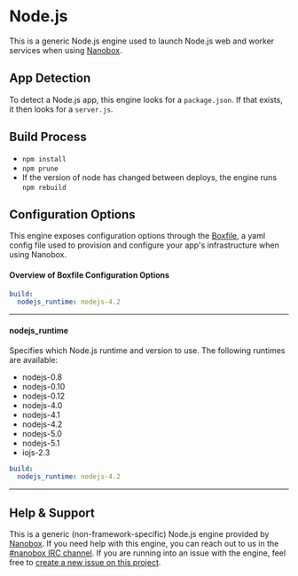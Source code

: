 # Node.js

This is a generic Node.js engine used to launch Node.js web and worker services when using [Nanobox](http://nanobox.io).

## App Detection
To detect a Node.js app, this engine looks for a `package.json`. If that exists, it then looks for a `server.js`.

## Build Process
- `npm install`
- `npm prune`
- If the version of node has changed between deploys, the engine runs `npm rebuild`

## Configuration Options
This engine exposes configuration options through the [Boxfile](http://docs.nanobox.io/boxfile/), a yaml config file used to provision and configure your app's infrastructure when using Nanobox.

#### Overview of Boxfile Configuration Options
```yaml
build:
  nodejs_runtime: nodejs-4.2
```

---

#### nodejs_runtime
Specifies which Node.js runtime and version to use. The following runtimes are available:

- nodejs-0.8
- nodejs-0.10
- nodejs-0.12
- nodejs-4.0
- nodejs-4.1
- nodejs-4.2
- nodejs-5.0
- nodejs-5.1
- iojs-2.3

```yaml
build:
  nodejs_runtime: nodejs-4.2
```

---

## Help & Support
This is a generic (non-framework-specific) Node.js engine provided by [Nanobox](http://nanobox.io). If you need help with this engine, you can reach out to us in the [#nanobox IRC channel](http://webchat.freenode.net/?channels=nanobox). If you are running into an issue with the engine, feel free to [create a new issue on this project](https://github.com/pagodabox/nanobox-engine-nodejs/issues/new).